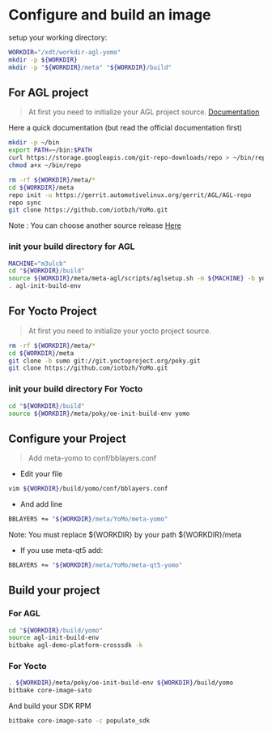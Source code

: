 
# Configure and build an image

setup your working directory:

```bash
WORKDIR="/xdt/workdir-agl-yomo"
mkdir -p ${WORKDIR}
mkdir -p "${WORKDIR}/meta" "${WORKDIR}/build"
```

## For AGL project

> At first you need to initialize your AGL project source.
[Documentation](http://docs.automotivelinux.org/docs/getting_started/en/dev/reference/source-code.html)

Here a quick documentation (but read the official documentation first)

```bash
mkdir -p ~/bin
export PATH=~/bin:$PATH
curl https://storage.googleapis.com/git-repo-downloads/repo > ~/bin/repo
chmod a+x ~/bin/repo
```

```bash
rm -rf ${WORKDIR}/meta/*
cd ${WORKDIR}/meta
repo init -u https://gerrit.automotivelinux.org/gerrit/AGL/AGL-repo
repo sync
git clone https://github.com/iotbzh/YoMo.git
```

Note : You can choose another source release [Here](http://docs.automotivelinux.org/docs/getting_started/en/dev/reference/source-code.html#download-source)

### init your build directory for AGL

```bash
MACHINE="m3ulcb"
cd "${WORKDIR}/build"
source ${WORKDIR}/meta/meta-agl/scripts/aglsetup.sh -m ${MACHINE} -b yomo agl-devel agl-demo agl-netboot agl-appfw-smack agl-localdev
. agl-init-build-env
```

## For Yocto Project

> At first you need to initialize your yocto project source.

```bash
rm -rf ${WORKDIR}/meta/*
cd ${WORKDIR}/meta
git clone -b sumo git://git.yoctoproject.org/poky.git
git clone https://github.com/iotbzh/YoMo.git
```

### init your build directory For Yocto

```bash
cd "${WORKDIR}/build"
source ${WORKDIR}/meta/poky/oe-init-build-env yomo
```

## Configure your Project

> Add meta-yomo  to conf/bblayers.conf

* Edit your file

```bash
vim ${WORKDIR}/build/yomo/conf/bblayers.conf
```

* And add line

```bash
BBLAYERS += "${WORKDIR}/meta/YoMo/meta-yomo"
```

Note: You must replace ${WORKDIR} by your path ${WORKDIR}/meta

* If you use meta-qt5 add:

```bash
BBLAYERS += "${WORKDIR}/meta/YoMo/meta-qt5-yomo"
```

## Build your project

### For AGL

```bash
cd "${WORKDIR}/build/yomo"
source agl-init-build-env
bitbake agl-demo-platform-crosssdk -k
```

### For Yocto

```bash
. ${WORKDIR}/meta/poky/oe-init-build-env ${WORKDIR}/build/yomo
bitbake core-image-sato
```

And build your SDK RPM

```bash
bitbake core-image-sato -c populate_sdk
```
